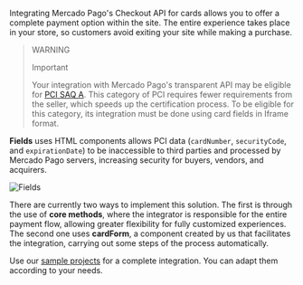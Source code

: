 Integrating Mercado Pago's Checkout API for cards allows you to offer a complete payment option within the site. The entire experience takes place in your store, so customers avoid exiting your site while making a purchase.

> WARNING
> 
> Important
> 
> Your integration with Mercado Pago's transparent API may be eligible for [PCI SAQ A](https://www.mercadopago[FAKER][URL][DOMAIN]/developers/en/guides/security/pci-v2#bookmark_advantages_of_a_saq-a). This category of PCI requires fewer requirements from the seller, which speeds up the certification process. To be eligible for this category, its integration must be done using card fields in Iframe format.

**Fields** uses HTML components allows PCI data (`cardNumber`, `securityCode`, and `expirationDate`) to be inaccessible to third parties and processed by Mercado Pago servers, increasing security for buyers, vendors, and acquirers.

![Fields](api/api-integration-introduction-v2-en.png)

There are currently two ways to implement this solution. The first is through the use of **core methods**, where the integrator is responsible for the entire payment flow, allowing greater flexibility for fully customized experiences. The second one uses **cardForm**, a component created by us that facilitates the integration, carrying out some steps of the process automatically.

Use our [sample projects](#bookmark_sample_projects) for a complete integration. You can adapt them according to your needs.
